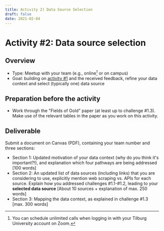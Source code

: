 ```yaml
---
title: Activity 2) Data Source Selection
draft: false
date: 2021-02-04
---
```


# Activity #2: Data source selection

## Overview
- Type: Meetup with your team (e.g., online[^1] or on campus)
- Goal: building on [activity #1](activity1) and the received feedback, refine your data context and select (typically one) data source

[^1]: You can schedule unlimited calls when logging in with your Tilburg University account on Zoom.


## Preparation before the activity

- Work through the "Fields of Gold" paper (at least up to challenge #1.3). Make use of the  relevant tables in the paper as you work on this activity.


## Deliverable

Submit a document on Canvas (PDF), containing your team number and three sections:
    
- Section 1: Updated motivation of your data context (why do you think it's important?!), and explanation which four pathways are being addressed [100 words]
- Section 2: An updated list of data sources (including links) that you are considering to use, explicitly mention web scraping vs. APIs for each source. Explain how you addressed challenges #1.1-#1.2, leading to your __selected data source__ [About 10 sources + explanation of max. 250 words]
- Section 3: Mapping the data context, as explained in challenge #1.3 [max. 300 words]


<!--

## Overview
- Type: Team presentation
- Duration: 3 minutes per team + 2 minutes discussion (please pick one person to present/lead the discussion)

## Getting started
- Before meeting up as a team (e.g., on Zoom - you can schedule unlimited calls when logging in with your Tilburg University account), please individually take [a personality test](https://www.123test.com/team-roles-test/) - will you be the team's *driver*, or rather perform important tasks as an *analyst*?
- During your first meeting, spend a good amount of time getting to know each other, *welcoming* new members to the group (e.g., those that signed up later), and telling about the result of your personality test (and whether you agree or disagree!)

## Presentation
- As per the methodological framework for collecting web data (see ["Fields of Gold"](https://doi.org/10.1177%2F00222429221100750)), please create a 3-slide presentation per team.
    - Slide 1: Motivation for data context & explanation on its importance
    - Slide 2: Data source selection
        - Which data sources were explored? (challenge #1.1)
        - Which data extraction method is employed (e.g., web scraping, vs. APIs), and why? (challenge #1.2)
    - Slide 3: Exploration of the data context (challenge #1.3)

{{< hint info >}}

**Tips**

- Slides will not be used for *presenting*, so they can be relatively text-heavy ("McKinsey slides", rather than presentable "five bullets max")
- Indicate your team number on the slides!
- Already take a look at "Challenges and Solutions in Source Selection" (Table 2) in the paper - it will help you judge whether the chosen data source is appropriate!)

{{< /hint >}}


## Submission
  - Please upload the slide deck both as a PDF and as a Powerpoint (in one zip file) on Canvas at the latest by 8am on the day of the live stream.

-->